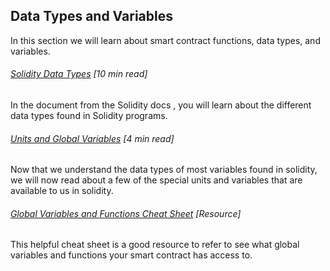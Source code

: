 ## Data Types and Variables

In this section we will learn about smart contract functions, data types, and variables.

###### [Solidity Data Types](https://solidity.readthedocs.io/en/develop/types.html) \[10 min read\]

In the document from the Solidity docs , you will learn about the different data types found in Solidity programs.

###### [Units and Global Variables](https://solidity.readthedocs.io/en/develop/units-and-global-variables.html) \[4 min read\]

Now that we understand the data types of most variables found in solidity, we will now read about a few of the special units and variables that are available to us in solidity.

###### [Global Variables and Functions Cheat Sheet](https://s3-eu-west-1.amazonaws.com/b9-academy-assets/public/solidity-cheatsheet.pdf) \[Resource\]

This helpful cheat sheet is a good resource to refer to see what global variables and functions your smart contract has access to.

